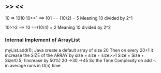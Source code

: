 ## >> <<

10 => 1010
10>>1  ==> 101 == (10/2) = 5
Meaning 10 divided by 2^1 

10>>2 ==> 10 ==(10/4) = 2
Meaning 10 divided by 2^2


### Internal Implement of ArrayList
myList.add(1);
Java create a default array of size 20
Then on every 20+1 it increase the SIZE of the ARRAY by size = size + size>>1
Size = Size + Size/0.5;  (Increase by 50%)
20 ->30 ->45
So the Time Complexity on add -. in average runs in O(n) time
